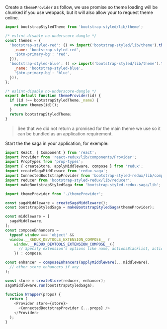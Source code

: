 Create a `themeProvider` as follow, we use promise so theme loading will be chunked if you use webpack, but it will also allow your to request theme online.

```js static
import bootstrapStyledTheme from 'bootstrap-styled/lib/theme';

/* eslint-disable no-underscore-dangle */
const themes = {
  'bootstrap-styled-red': () => import('bootstrap-styled/lib/theme').then((theme) => theme.makeTheme({
    _name: 'bootstrap-styled-red',
    '$btn-primary-bg': 'red',
  })),
  'bootstrap-styled-blue': () => import('bootstrap-styled/lib/theme').then((theme) => theme.makeTheme({
    _name: 'bootstrap-styled-blue',
    '$btn-primary-bg': 'blue',
  })),
};

/* eslint-disable no-underscore-dangle */
export default function themeProvider(id) {
  if (id !== bootstrapStyledTheme._name) {
    return themes[id]();
  }
  return bootstrapStyledTheme;
}

```

> See that we did not return a promised for the main theme we use so it can be bundled as an application requirement.

Start the the saga in your application, for exemple:

```js static
import React, { Component } from 'react';
import Provider from 'react-redux/lib/components/Provider';
import PropTypes from 'prop-types';
import { createStore, applyMiddleware, compose } from 'redux';
import createSagaMiddleware from 'redux-saga';
import ConnectedBootstrapProvider from 'bootstrap-styled-redux/lib/components/ConnectedBootstrapProvider';
import reducer from 'bootstrap-styled-redux/lib/reducer';
import makeBootstrapStyledSaga from 'bootstrap-styled-redux-saga/lib';

import themeProvider from './themeProvider';

const sagaMiddleware = createSagaMiddleware();
const bootstrapStyledSaga = makeBootstrapStyledSaga(themeProvider);

const middleware = [
  sagaMiddleware,
];
const composeEnhancers =
  typeof window === 'object' &&
  window.__REDUX_DEVTOOLS_EXTENSION_COMPOSE__ ?
    window.__REDUX_DEVTOOLS_EXTENSION_COMPOSE__({
      // Specify extension’s options like name, actionsBlacklist, actionsCreators, serialize...
    }) : compose;

const enhancer = composeEnhancers(applyMiddleware(...middleware),
  // other store enhancers if any
);

const store = createStore(reducer, enhancer);
sagaMiddleware.run(bootstrapStyledSaga);

function Wrapper(props) {
  return (
    <Provider store={store}>
      <ConnectedBootstrapProvider {...props} />
    </Provider>
  );
}
```
